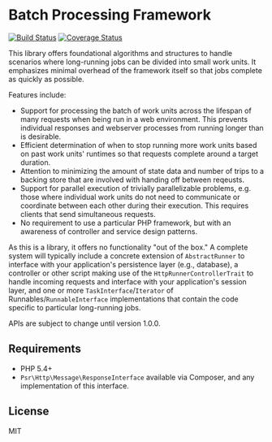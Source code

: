 <h1>Batch Processing Framework</h1>

[![Build Status](https://travis-ci.org/mbaynton/batch-framework.svg?branch=master)](https://travis-ci.org/mbaynton/batch-framework)
[![Coverage Status](https://coveralls.io/repos/github/mbaynton/batch-framework/badge.svg?branch=master)](https://coveralls.io/github/mbaynton/batch-framework?branch=master)

This library offers foundational algorithms and structures to handle scenarios
where long-running jobs can be divided into small work units. It emphasizes
minimal overhead of the framework itself so that jobs complete as quickly as
possible.

Features include:
 * Support for processing the batch of work units across the lifespan of many
   requests when being run in a web environment. This prevents individual
   responses and webserver processes from running longer than is desirable.
 * Efficient determination of when to stop running more work units based on
   past work units' runtimes so that requests complete around a target
   duration.
 * Attention to minimizing the amount of state data and number of trips to a
   backing store that are involved with handing off between reqeusts.
 * Support for parallel execution of trivially parallelizable problems, e.g.
   those where individual work units do not need to communicate or coordinate
   between each other during their execution. This requires clients that send
   simultaneous requests.
 * No requirement to use a particular PHP framework, but with an awareness of
   controller and service design patterns.

As this is a library, it offers no functionality "out of the box." A complete
system will typically include a concrete extension of `AbstractRunner` to
interface with your application's persistence layer (e.g., database), a
controller or other script making use of the `HttpRunnerControllerTrait` to 
handle incoming requests and interface with your application's session layer,
and one or more `TaskInterface`/`Iterator` of Runnables/`RunnableInterface`
implementations that contain the code specific to particular long-running jobs.

APIs are subject to change until version 1.0.0.

## Requirements
 * PHP 5.4+
 * `Psr\Http\Message\ResponseInterface` available via Composer, and any 
   implementation of this interface.

## License
MIT
